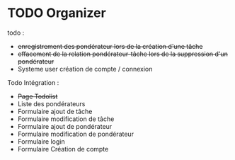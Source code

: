 # TODO Organizer

todo :
- ~~enregistrement des pondérateur lors de la création d'une tâche~~
- ~~effacement de la relation pondérateur-tâche lors de la suppression d'un pondérateur~~
- Systeme user création de compte / connexion

Todo Intégration :
- ~~Page Todolist~~
- Liste des pondérateurs
- Formulaire ajout de tâche
- Formulaire modification de tâche
- Formulaire ajout de pondérateur
- Formulaire modification de pondérateur
- Formulaire login
- Formulaire Création de compte
